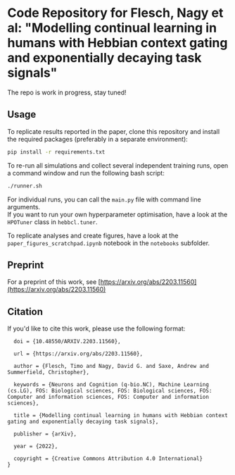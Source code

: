 # Code Repository for Flesch, Nagy et al: "Modelling continual learning in humans with Hebbian context gating and exponentially decaying task signals"
The repo is work in progress, stay tuned!


## Usage
To replicate results reported in the paper, clone this repository and install the required packages (preferably in a separate environment):
```bash
pip install -r requirements.txt
```
To re-run all simulations and collect several independent training runs, open a command window and run the following bash script:
```bash
./runner.sh
```

For individual runs, you can call the `main.py` file with command line arguments.  
If you want to run your own hyperparameter optimisation, have a look at the `HPOTuner` class in `hebbcl.tuner`.  

To replicate analyses and create figures, have a look at the `paper_figures_scratchpad.ipynb` notebook in the `notebooks` subfolder.
## Preprint
For a preprint of this work, see [https://arxiv.org/abs/2203.11560](https://arxiv.org/abs/2203.11560)

## Citation
If you'd like to cite this work, please use the following format:
```@misc{https://doi.org/10.48550/arxiv.2203.11560,
  doi = {10.48550/ARXIV.2203.11560},
  
  url = {https://arxiv.org/abs/2203.11560},
  
  author = {Flesch, Timo and Nagy, David G. and Saxe, Andrew and Summerfield, Christopher},
  
  keywords = {Neurons and Cognition (q-bio.NC), Machine Learning (cs.LG), FOS: Biological sciences, FOS: Biological sciences, FOS: Computer and information sciences, FOS: Computer and information sciences},
  
  title = {Modelling continual learning in humans with Hebbian context gating and exponentially decaying task signals},
  
  publisher = {arXiv},
  
  year = {2022},
  
  copyright = {Creative Commons Attribution 4.0 International}
}
```